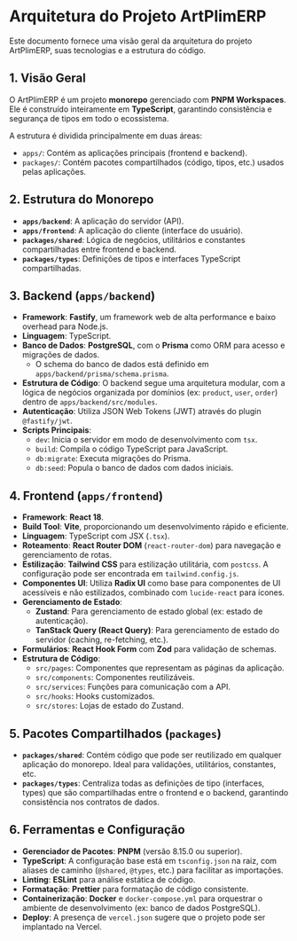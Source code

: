 # Arquitetura do Projeto ArtPlimERP

Este documento fornece uma visão geral da arquitetura do projeto ArtPlimERP, suas tecnologias e a estrutura do código.

## 1. Visão Geral

O ArtPlimERP é um projeto **monorepo** gerenciado com **PNPM Workspaces**. Ele é construído inteiramente em **TypeScript**, garantindo consistência e segurança de tipos em todo o ecossistema.

A estrutura é dividida principalmente em duas áreas:
- `apps/`: Contém as aplicações principais (frontend e backend).
- `packages/`: Contém pacotes compartilhados (código, tipos, etc.) usados pelas aplicações.

## 2. Estrutura do Monorepo

- **`apps/backend`**: A aplicação do servidor (API).
- **`apps/frontend`**: A aplicação do cliente (interface do usuário).
- **`packages/shared`**: Lógica de negócios, utilitários e constantes compartilhadas entre frontend e backend.
- **`packages/types`**: Definições de tipos e interfaces TypeScript compartilhadas.

## 3. Backend (`apps/backend`)

- **Framework**: **Fastify**, um framework web de alta performance e baixo overhead para Node.js.
- **Linguagem**: TypeScript.
- **Banco de Dados**: **PostgreSQL**, com o **Prisma** como ORM para acesso e migrações de dados.
  - O schema do banco de dados está definido em `apps/backend/prisma/schema.prisma`.
- **Estrutura de Código**: O backend segue uma arquitetura modular, com a lógica de negócios organizada por domínios (ex: `product`, `user`, `order`) dentro de `apps/backend/src/modules`.
- **Autenticação**: Utiliza JSON Web Tokens (JWT) através do plugin `@fastify/jwt`.
- **Scripts Principais**:
  - `dev`: Inicia o servidor em modo de desenvolvimento com `tsx`.
  - `build`: Compila o código TypeScript para JavaScript.
  - `db:migrate`: Executa migrações do Prisma.
  - `db:seed`: Popula o banco de dados com dados iniciais.

## 4. Frontend (`apps/frontend`)

- **Framework**: **React 18**.
- **Build Tool**: **Vite**, proporcionando um desenvolvimento rápido e eficiente.
- **Linguagem**: TypeScript com JSX (`.tsx`).
- **Roteamento**: **React Router DOM** (`react-router-dom`) para navegação e gerenciamento de rotas.
- **Estilização**: **Tailwind CSS** para estilização utilitária, com `postcss`. A configuração pode ser encontrada em `tailwind.config.js`.
- **Componentes UI**: Utiliza **Radix UI** como base para componentes de UI acessíveis e não estilizados, combinado com `lucide-react` para ícones.
- **Gerenciamento de Estado**:
  - **Zustand**: Para gerenciamento de estado global (ex: estado de autenticação).
  - **TanStack Query (React Query)**: Para gerenciamento de estado do servidor (caching, re-fetching, etc.).
- **Formulários**: **React Hook Form** com **Zod** para validação de schemas.
- **Estrutura de Código**:
  - `src/pages`: Componentes que representam as páginas da aplicação.
  - `src/components`: Componentes reutilizáveis.
  - `src/services`: Funções para comunicação com a API.
  - `src/hooks`: Hooks customizados.
  - `src/stores`: Lojas de estado do Zustand.

## 5. Pacotes Compartilhados (`packages`)

- **`packages/shared`**: Contém código que pode ser reutilizado em qualquer aplicação do monorepo. Ideal para validações, utilitários, constantes, etc.
- **`packages/types`**: Centraliza todas as definições de tipo (interfaces, types) que são compartilhadas entre o frontend e o backend, garantindo consistência nos contratos de dados.

## 6. Ferramentas e Configuração

- **Gerenciador de Pacotes**: **PNPM** (versão 8.15.0 ou superior).
- **TypeScript**: A configuração base está em `tsconfig.json` na raiz, com aliases de caminho (`@shared`, `@types`, etc.) para facilitar as importações.
- **Linting**: **ESLint** para análise estática de código.
- **Formatação**: **Prettier** para formatação de código consistente.
- **Containerização**: **Docker** e `docker-compose.yml` para orquestrar o ambiente de desenvolvimento (ex: banco de dados PostgreSQL).
- **Deploy**: A presença de `vercel.json` sugere que o projeto pode ser implantado na Vercel.
